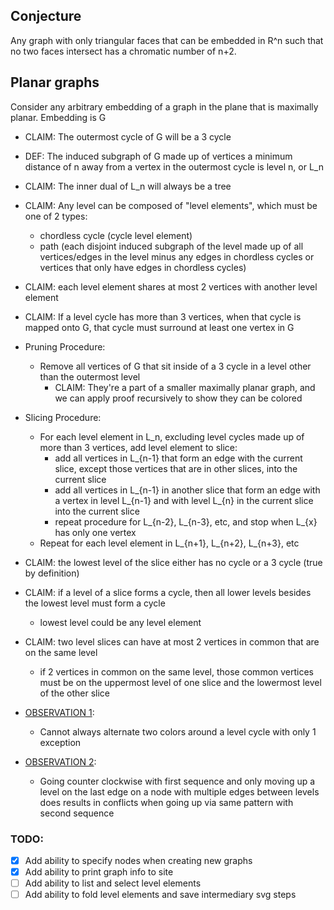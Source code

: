 ## Conjecture

Any graph with only triangular faces that can be embedded in R^n such that no two faces intersect has a chromatic number of n+2.

## Planar graphs

Consider any arbitrary embedding of a graph in the plane that is maximally planar. Embedding is G

- CLAIM: The outermost cycle of G will be a 3 cycle
- DEF: The induced subgraph of G made up of vertices a minimum distance of n away from a vertex in the outermost cycle is level n, or L_n
- CLAIM: The inner dual of L_n will always be a tree
- CLAIM: Any level can be composed of "level elements", which must be one of 2 types:
  - chordless cycle (cycle level element)
  - path (each disjoint induced subgraph of the level made up of all vertices/edges in the level minus any edges in chordless cycles or vertices that only have edges in chordless cycles)
- CLAIM: each level element shares at most 2 vertices with another level element
- CLAIM: If a level cycle has more than 3 vertices, when that cycle is mapped onto G, that cycle must surround at least one vertex in G

- Pruning Procedure:
  - Remove all vertices of G that sit inside of a 3 cycle in a level other than the outermost level
    - CLAIM: They're a part of a smaller maximally planar graph, and we can apply proof recursively to show they can be colored

- Slicing Procedure:
  - For each level element in L_n, excluding level cycles made up of more than 3 vertices, add level element to slice:
    - add all vertices in L_{n-1} that form an edge with the current slice, except those vertices that are in other slices, into the current slice
    - add all vertices in L_{n-1} in another slice that form an edge with a vertex in level L_{n-1} and with level L_{n} in the current slice into the current slice
    - repeat procedure for L_{n-2}, L_{n-3}, etc, and stop when L_{x} has only one vertex
  - Repeat for each level element in L_{n+1}, L_{n+2}, L_{n+3}, etc

- CLAIM: the lowest level of the slice either has no cycle or a 3 cycle (true by definition)
- CLAIM: if a level of a slice forms a cycle, then all lower levels besides the lowest level must form a cycle
  - lowest level could be any level element

- CLAIM: two level slices can have at most 2 vertices in common that are on the same level
  - if 2 vertices in common on the same level, those common vertices must be on the uppermost level of one slice and the lowermost level of the other slice

- [OBSERVATION 1](observation_1.png):
  - Cannot always alternate two colors around a level cycle with only 1 exception
- [OBSERVATION 2](observation_2.png):
  - Going counter clockwise with first sequence and only moving up a level on the last edge on a node with multiple edges between levels does results in conflicts when going up via same pattern with second sequence


### TODO:

- [x] Add ability to specify nodes when creating new graphs
- [x] Add ability to print graph info to site
- [ ] Add ability to list and select level elements
- [ ] Add ability to fold level elements and save intermediary svg steps
